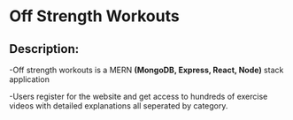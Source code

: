 # Off Strength Workouts

## Description:

-Off strength workouts is a MERN **(MongoDB, Express, React, Node)** stack application

-Users register for the website and get access to hundreds of exercise videos with detailed explanations all seperated by category.

